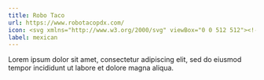 ```yaml
---
title: Robo Taco
url: https://www.robotacopdx.com/
icon: <svg xmlns="http://www.w3.org/2000/svg" viewBox="0 0 512 512"><!--! Font Awesome Pro 6.1.1 by @fontawesome - https://fontawesome.com License - https://fontawesome.com/license (Commercial License) Copyright 2022 Fonticons, Inc. --><path d="M465 134.2c21.46-38.38 19.87-87.17-5.65-123.1c-7.541-10.83-22.31-13.53-33.2-5.938c-10.77 7.578-13.44 22.55-5.896 33.41c14.41 20.76 15.13 47.69 4.098 69.77C407.1 100.1 388 95.1 368 95.1c-36.23 0-68.93 13.83-94.24 35.92L352 165.5V256h90.56l33.53 78.23C498.2 308.9 512 276.2 512 239.1C512 198 493.7 160.6 465 134.2zM320 288V186.6l-52.95-22.69C216.2 241.3 188.5 400 56 400C25.13 400 0 425.1 0 456S25.13 512 56 512c180.3 0 320.1-88.27 389.3-168.5L421.5 288H320z"/></svg>
label: mexican
---
```

Lorem ipsum dolor sit amet, consectetur adipiscing elit, sed do eiusmod tempor incididunt ut labore et dolore magna aliqua. 